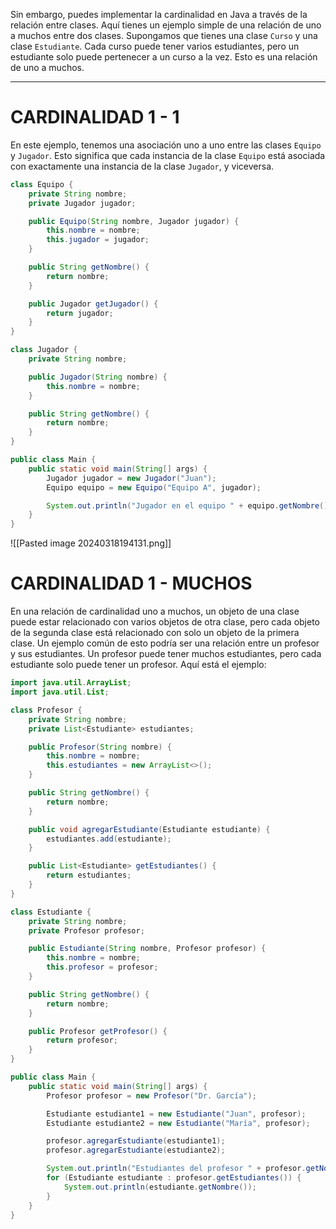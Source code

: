 Sin embargo, puedes implementar la cardinalidad en Java a través de la relación entre clases. Aquí tienes un ejemplo simple de una relación de uno a muchos entre dos clases. Supongamos que tienes una clase `Curso` y una clase `Estudiante`. Cada curso puede tener varios estudiantes, pero un estudiante solo puede pertenecer a un curso a la vez. Esto es una relación de uno a muchos.

------

# CARDINALIDAD 1 - 1

En este ejemplo, tenemos una asociación uno a uno entre las clases `Equipo` y `Jugador`. Esto significa que cada instancia de la clase `Equipo` está asociada con exactamente una instancia de la clase `Jugador`, y viceversa.
```java
class Equipo {
    private String nombre;
    private Jugador jugador;

    public Equipo(String nombre, Jugador jugador) {
        this.nombre = nombre;
        this.jugador = jugador;
    }

    public String getNombre() {
        return nombre;
    }

    public Jugador getJugador() {
        return jugador;
    }
}

class Jugador {
    private String nombre;

    public Jugador(String nombre) {
        this.nombre = nombre;
    }

    public String getNombre() {
        return nombre;
    }
}

public class Main {
    public static void main(String[] args) {
        Jugador jugador = new Jugador("Juan");
        Equipo equipo = new Equipo("Equipo A", jugador);

        System.out.println("Jugador en el equipo " + equipo.getNombre() + ": " + equipo.getJugador().getNombre());
    }
}
```
![[Pasted image 20240318194131.png]]
# CARDINALIDAD 1 - MUCHOS
En una relación de cardinalidad uno a muchos, un objeto de una clase puede estar relacionado con varios objetos de otra clase, pero cada objeto de la segunda clase está relacionado con solo un objeto de la primera clase. Un ejemplo común de esto podría ser una relación entre un profesor y sus estudiantes. Un profesor puede tener muchos estudiantes, pero cada estudiante solo puede tener un profesor. Aquí está el ejemplo:
```java
import java.util.ArrayList;
import java.util.List;

class Profesor {
    private String nombre;
    private List<Estudiante> estudiantes;

    public Profesor(String nombre) {
        this.nombre = nombre;
        this.estudiantes = new ArrayList<>();
    }

    public String getNombre() {
        return nombre;
    }

    public void agregarEstudiante(Estudiante estudiante) {
        estudiantes.add(estudiante);
    }

    public List<Estudiante> getEstudiantes() {
        return estudiantes;
    }
}

class Estudiante {
    private String nombre;
    private Profesor profesor;

    public Estudiante(String nombre, Profesor profesor) {
        this.nombre = nombre;
        this.profesor = profesor;
    }

    public String getNombre() {
        return nombre;
    }

    public Profesor getProfesor() {
        return profesor;
    }
}

public class Main {
    public static void main(String[] args) {
        Profesor profesor = new Profesor("Dr. García");

        Estudiante estudiante1 = new Estudiante("Juan", profesor);
        Estudiante estudiante2 = new Estudiante("María", profesor);

        profesor.agregarEstudiante(estudiante1);
        profesor.agregarEstudiante(estudiante2);

        System.out.println("Estudiantes del profesor " + profesor.getNombre() + ":");
        for (Estudiante estudiante : profesor.getEstudiantes()) {
            System.out.println(estudiante.getNombre());
        }
    }
}
```
